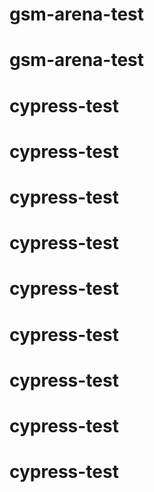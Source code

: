 # gsm-arena-test
# gsm-arena-test
# cypress-test
# cypress-test
# cypress-test
# cypress-test
# cypress-test
# cypress-test
# cypress-test
# cypress-test
# cypress-test
